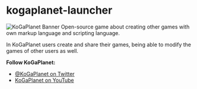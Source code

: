 # kogaplanet-launcher

![KoGaPlanet Banner](https://i.imgur.com/i8WUeWK.jpeg)
Open-source game about creating other games with own markup language and scripting language.

In KoGaPlanet users create and share their games, being able to modify the games of other users as well.

<b>Follow KoGaPlanet:</b>
- [@KoGaPlanet on Twitter](https://twitter.com/kogaplanet)
- [KoGaPlanet on YouTube](https://www.youtube.com/channel/UCA9h5orI2p8GtekJLtlezoQ)

